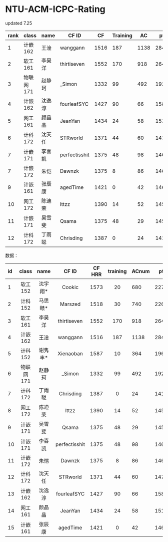 # NTU-ACM-ICPC-Rating
updated 7.25

| rank | class     | name   | CF ID         | CF   | Training | AC   | pt   | Team |
| ---- | --------- | ------ | ------------- | ---- | -------- | ---- | ---- | ---- |
| 1    | 计嵌162   | 王淦   | wanggann      | 1516 | 187      | 1138 | 2841 | 1    |
| 2    | 软工161   | 李昊洋 | thirtiseven   | 1552 | 170      | 918  | 2640 | 1    |
| 3    | 物联网171 | 赵静珂 | _Simon        | 1332 | 99       | 492  | 1923 | 1    |
| 4    | 计嵌162   | 沈逸淳 | fourleafSYC   | 1427 | 90       | 66   | 1583 | 2    |
| 5    | 网工161   | 颜晶晶 | JeanYan       | 1434 | 24       | 58   | 1516 | 2    |
| 6    | 计科172   | 沈天任 | STRworld      | 1371 | 44       | 60   | 1475 | 2    |
| 7    | 计嵌171   | 李喜凯 | perfectisshit | 1375 | 48       | 98   | 1469 | 3    |
| 7    | 计嵌172   | 朱恺   | Dawnzk        | 1375 | 8        | 86   | 1469 | 3    |
| 9    | 计嵌161   | 张辰康 | agedTime      | 1421 | 0        | 42   | 1462 | 3    |
| 10   | 网工172   | 陈迪荣 | lttzz         | 1390 | 14       | 52   | 1456 | 4    |
| 11   | 计嵌171   | 吴雪斐 | Qsama         | 1375 | 48       | 29   | 1452 | 4    |
| 12   | 计科172   | 丁雨聪 | Chrisding     | 1387 | 0        | 24   | 1411 | 4    |





数据：

| id   |   class   |  name   |     CF ID     | CF HRR | training | ACnum | pt   |
| :--- | :-------: | :-----: | :-----------: | :----: | :------: | ----- | ---- |
| 1    |  软工152  | 沈宇翔* |    Cookic     |  1573  |    20    | 680   | 2273 |
| 2    |  计科152  | 马思赜* |    Marszed    |  1518  |    30    | 740   | 2261 |
| 3    |  软工161  | 李昊洋  |  thirtiseven  |  1552  |   170    | 918   | 2640 |
| 4    |  计嵌162  |  王淦   |   wanggann    |  1516  |   187    | 1138  | 2841 |
| 5    |  计科152  | 谢隽丰* |   Xienaoban   |  1587  |    10    | 364   | 1961 |
| 6    | 物联网171 | 赵静珂  |    _Simon     |  1332  |    99    | 492   | 1923 |
| 7    |  计科172  | 丁雨聪  |   Chrisding   |  1387  |    0     | 24    | 1411 |
| 8    |  网工172  | 陈迪荣  |     lttzz     |  1390  |    14    | 52    | 1456 |
| 9    |  计嵌171  | 吴雪斐  |     Qsama     |  1375  |    48    | 29    | 1452 |
| 10   |  计嵌171  | 李喜凯  | perfectisshit |  1375  |    48    | 98    | 1469 |
| 11   |  计嵌172  |  朱恺   |    Dawnzk     |  1375  |    8     | 86    | 1469 |
| 12   |  计科172  | 沈天任  |   STRworld    |  1371  |    44    | 60    | 1475 |
| 13   |  计嵌162  | 沈逸淳  |  fourleafSYC  |  1427  |    90    | 66    | 1583 |
| 14   |  网工161  | 颜晶晶  |    JeanYan    |  1434  |    24    | 58    | 1516 |
| 15   |  计嵌161  | 张辰康  |   agedTime    |  1421  |    0     | 42    | 1462 |